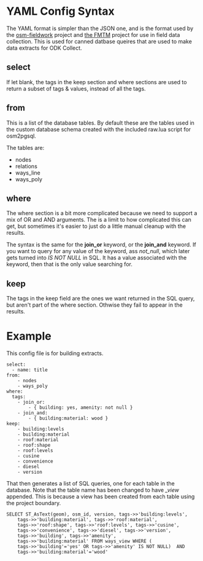 # YAML Config Syntax

The YAML format is simpler than the JSON one, and is the format used
by the [osm-fieldwork](https://pypi.org/project/osm-fieldwork/)
project and [the FMTM](https://github.com/hotosm/fmtm) project for use
in field data collection. This is used for canned datbase queires that
are used to make data extracts for ODK Collect.

## select

If let blank, the tags in the keep section and where sections are used
to return a subset of tags & values, instead of all the tags.

## from

This is a list of the database tables. By default these are the tables
used in the custom database schema created with the included raw.lua
script for osm2pgsql.

The tables are:

* nodes
* relations
* ways_line
* ways_poly

## where

The where section is a bit more complicated because we need to support
a mix of OR and AND arguments. The is a limit to how complicated this
can get, but sometimes it's easier to just do a little manual cleanup
with the results.

The syntax is the same for the **join_or** keyword, or the
**join_and** keyword. If you want to query for any value of the
keyword, ass *not_null*, which later gets turned into *IS NOT NULL* in
SQL. It has a value associated with the keyword, then that is the only
value searching for.

## keep

The tags in the keep field are the ones we want returned in the SQL
query, but aren't part of the where section. Othwise they fail to
appear in the results.

# Example

This config file is for building extracts.


	select:
	  - name: title
	from:
		- nodes
		- ways_poly
	where:
	  tags:
		- join_or:
			- { building: yes, amenity: not null }
		- join_and:
			- { building:material: wood }
	keep:
		- building:levels
		- building:material
		- roof:material
		- roof:shape
		- roof:levels
		- cusine
		- convenience
		- diesel
		- version

That then generates a list of SQL queries, one for each table in the
database. Note that the table name has been changed to have *_view*
appended. This is because a view has been created from each table
using the project boundary.


	SELECT ST_AsText(geom), osm_id, version, tags->>'building:levels',
		tags->>'building:material', tags->>'roof:material',
		tags->>'roof:shape', tags->>'roof:levels', tags->>'cusine',
		tags->>'convenience', tags->>'diesel', tags->>'version',
		tags->>'building', tags->>'amenity',
		tags->>'building:material' FROM ways_view WHERE (
		tags->>'building'='yes' OR tags->>'amenity' IS NOT NULL)  AND
		tags->>'building:material'='wood'
